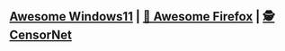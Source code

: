 ## [Awesome Windows11](https://github.com/awesome-windows11/windows11) | [🦊 Awesome Firefox](https://github.com/awesome-windows11/firefox) | [🕵 CensorNet](https://github.com/awesome-windows11/CensorNet)
